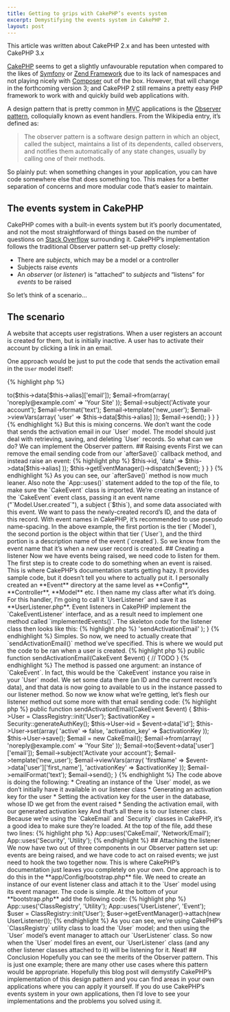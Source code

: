```yaml
---
title: Getting to grips with CakePHP’s events system
excerpt: Demystifying the events system in CakePHP 2.
layout: post
---
```

<p class="alert alert-info">
  <span class="fa fa-info-circle"></span>
  This article was written about CakePHP 2.x and has been untested with CakePHP 3.x
</p>

<p class="lead"><a href="http://cakephp.org/" rel="external">CakePHP</a> seems to get a slightly unfavourable reputation when compared to the likes of <a href="http://symfony.com/" rel="external">Symfony</a> or <a href="http://framework.zend.com/" rel="external">Zend Framework</a> due to its lack of namespaces and not playing nicely with <a href="http://getcomposer.org/" rel="external">Composer</a> out of the box.
However, that will change in the forthcoming version 3; and CakePHP 2 still remains a pretty easy PHP framework to work with and quickly build web applications with.

A design pattern that is pretty common in <abbr class="initialism" title="Model-View-Controller">MVC</abbr> applications is the [Observer pattern](http://en.wikipedia.org/wiki/Observer_pattern), colloquially known as event handlers.
From the Wikipedia entry, it’s defined as:

>  The observer pattern is a software design pattern in which an object, called the subject, maintains a list of its dependents, called observers, and notifies them automatically of any state changes, usually by calling one of their methods.

So plainly put: when something changes in your application, you can have code somewhere else that does something too.
This makes for a better separation of concerns and more modular code that’s easier to maintain.

## The events system in CakePHP

CakePHP comes with a built-in events system but it’s poorly documentated, and not the most straightforward of things based on the number of questions on [Stack Overflow](http://stackoverflow.com/) surrounding it.
CakePHP’s implementation follows the traditional Observer pattern set-up pretty closely:

* There are *subjects*, which may be a model or a controller
* Subjects raise *events*
* An *observer* (or *listener*) is “attached” to *subjects* and “listens” for *events* to be raised

So let’s think of a scenario…

## The scenario

A website that accepts user registrations.
When a user registers an account is created for them, but is initially inactive.
A user has to activate their account by clicking a link in an email.

One approach would be just to put the code that sends the activation email in the `User` model itself:

{% highlight php %}
<?php
class User extends AppModel {
    
    public function afterSave($created, $options = array()) {
        if ($created) {
            $email = new CakeEmail();
            $email->to($this->data[$this->alias]['email']);
            $email->from(array(
                'noreply@example.com' => 'Your Site'
            ));
            $email->subject('Activate your account');
            $email->format('text');
            $email->template('new_user');
            $email->viewVars(array(
                'user' => $this->data[$this->alias]
            ));
            $email->send();
        }
    }
}
{% endhighlight %}

But this is mixing concerns.
We don’t want the code that sends the activation email in our `User` model.
The model should just deal with retrieving, saving, and deleting `User` records.

So what can we do?
We can implement the Observer pattern.

## Raising events

First we can remove the email sending code from our `afterSave()` callback method, and instead raise an event:

{% highlight php %}
<?php
App::uses('CakeEvent', 'Event');

class User extends AppModel {
    
    public function afterSave($created, $options = array()) {
        if ($created) {
            $event = new CakeEvent('Model.User.created', $this, array(
                'id' => $this->id,
                'data' => $this->data[$this->alias]
            ));
            $this->getEventManager()->dispatch($event);
        }
    }
}
{% endhighlight %}

As you can see, our `afterSave()` method is now much leaner.

Also note the `App::uses()` statement added to the top of the file, to make sure the `CakeEvent` class is imported.
We’re creating an instance of the `CakeEvent` event class, passing it an event name ("`Model.User.created`"), a subject (`$this`), and some data associated with this event.
We want to pass the newly-created record’s ID, and the data of this record.

With event names in CakePHP, it’s recommended to use pseudo name-spacing.
In the above example, the first portion is the tier (`Model`), the second portion is the object within that tier (`User`), and the third portion is a description name of the event (`created`).
So we know from the event name that it’s when a new user record is created.

## Creating a listener

Now we have events being raised, we need code to listen for them.

The first step is to create code to do something when an event is raised.
This is where CakePHP’s documentation starts getting hazy.
It provides sample code, but it doesn’t tell you where to actually put it.
I personally created an **Event** directory at the same level as **Config**, **Controller**, **Model** etc.
I then name my class after what it’s doing.
For this handler, I’m going to call it `UserListener` and save it as **UserListener.php**.

Event listeners in CakePHP implement the `CakeEventListener` interface, and as a result need to implement one method called `implementedEvents()`.
The skeleton code for the listener class then looks like this:

{% highlight php %}
<?php
App::uses('CakeEventListener', 'Event');

class UserListener implements CakeEventListener {
    
    public function implementedEvents() {
        // TODO
    }
}
{% endhighlight %}

The `implementedEvents()` method expects an associative array mapping event names to methods that should handle such events.
So let’s flesh that out with the one event we’re raising:

{% highlight php %}
public function implementedEvents() {
    return array(
        'Model.User.created' => 'sendActivationEmail'
    );
}
{% endhighlight %}

Simples.

So now, we need to actually create that `sendActivationEmail()` method we’ve specified.
This is where we would put the code to be ran when a user is created.

{% highlight php %}
public function sendActivationEmail(CakeEvent $event) {
    // TODO
}
{% endhighlight %}

The method is passed one argument: an instance of `CakeEvent`.
In fact, this would be the `CakeEvent` instance you raise in your `User` model.
We set some data there (an ID and the current record’s data), and that data is now going to available to us in the instance passed to our listener method.

So now we know what we’re getting, let’s flesh our listener method out some more with that email sending code:

{% highlight php %}
public function sendActivationEmail(CakeEvent $event) {
    $this->User = ClassRegistry::init('User');
    
    $activationKey = Security::generateAuthKey();
    
    $this->User->id = $event->data['id'];
    $this->User->set(array(
        'active' => false,
        'activation_key' => $activationKey
    ));
    $this->User->save();
    
    $email = new CakeEmail();
    $email->from(array(
        'noreply@example.com' => 'Your Site'
    ));
    $email->to($event->data['user']['email']);
    $email->subject('Activate your account');
    $email->template('new_user');
    $email->viewVars(array(
        'firstName' => $event->data['user']['first_name'],
        'activationKey' => $activationKey
    ));
    $email->emailFormat('text');
    $email->send();
}
{% endhighlight %}

The code above is doing the following:

* Creating an instance of the `User` model, as we don’t initially have it available in our listener class
* Generating an activation key for the user
* Setting the activation key for the user in the database, whose ID we get from the event raised
* Sending the activation email, with our generated activation key

And that’s all there is to our listener class.

Because we’re using the `CakeEmail` and `Security` classes in CakePHP, it’s a good idea to make sure they’re loaded.
At the top of the file, add these two lines:

{% highlight php %}
App::uses('CakeEmail', 'Network/Email');
App::uses('Security', 'Utility');
{% endhighlight %}

## Attaching the listener

We now have two out of three components in our Observer pattern set up: events are being raised, and we have code to act on raised events; we just need to hook the two together now.
This is where CakePHP’s documentation just leaves you completely on your own.

One approach is to do this in the **app/Config/bootstrap.php** file.
We need to create an instance of our event listener class and attach it to the `User` model using its event manager.

The code is simple.
At the bottom of your **bootstrap.php** add the following code:

{% highlight php %}
App::uses('ClassRegistry', 'Utility');
App::uses('UserListener', 'Event');

$user = ClassRegistry::init('User');
$user->getEventManager()->attach(new UserListener());
{% endhighlight %}

As you can see, we’re using CakePHP’s `ClassRegistry` utility class to load the `User` model; and then using the `User` model’s event manager to attach our `UserListener` class.
So now when the `User` model fires an event, our `UserListener` class (and any other listener classes attached to it) will be listening for it.
Neat!

## Conclusion

Hopefully you can see the merits of the Observer pattern.
This is just one example; there are many other use cases where this pattern would be appropriate.
Hopefully this blog post will demystify CakePHP’s implementation of this design pattern and you can find areas in your own applications where you can apply it yourself.

If you do use CakePHP’s events system in your own applications, then I’d love to see your implementations and the problems you solved using it.